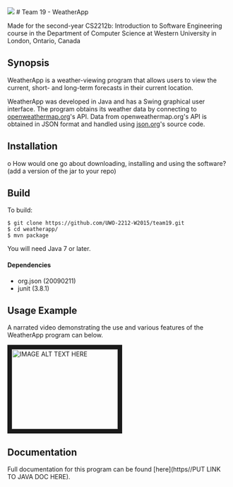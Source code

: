 <img src="http://i.imgur.com/6GWQNtr.png">
# Team 19 - WeatherApp 

Made for the second-year CS2212b: Introduction to Software Engineering course in the Department of Computer Science at Western University in London, Ontario, Canada

## Synopsis

WeatherApp is a weather-viewing program that allows users to view the current, short- and long-term forecasts in their current location.

WeatherApp was developed in Java and has a Swing graphical user interface. The program obtains its weather data by connecting to [openweathermap.org](http://openweathermap.org/api)'s API. Data from openweathermap.org's API is obtained in JSON format and handled using [json.org](http://www.json.org/java/index.html)'s source code.

## Installation

o How would one go about downloading, installing and using the software? (add a version of the jar to your repo)

## Build

To build:
```
$ git clone https://github.com/UWO-2212-W2015/team19.git
$ cd weatherapp/
$ mvn package
```
You will need Java 7 or later.

#### Dependencies
- org.json (20090211)
- junit (3.8.1)

## Usage Example

A narrated video demonstrating the use and various features of the WeatherApp program can below.

<a href="http://www.youtube.com/watch?feature=player_embedded&v=YOUTUBE_VIDEO_ID_HERE
" target="_blank"><img src="http://img.youtube.com/vi/YOUTUBE_VIDEO_ID_HERE/0.jpg" 
alt="IMAGE ALT TEXT HERE" width="240" height="180" border="10" /></a>

## Documentation

Full documentation for this program can be found [here](https//PUT LINK TO JAVA DOC HERE).
